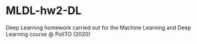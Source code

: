 # MLDL-hw2-DL
Deep Learning homework carried out for the Machine Learning and Deep Learning course @ PoliTO (2020)

